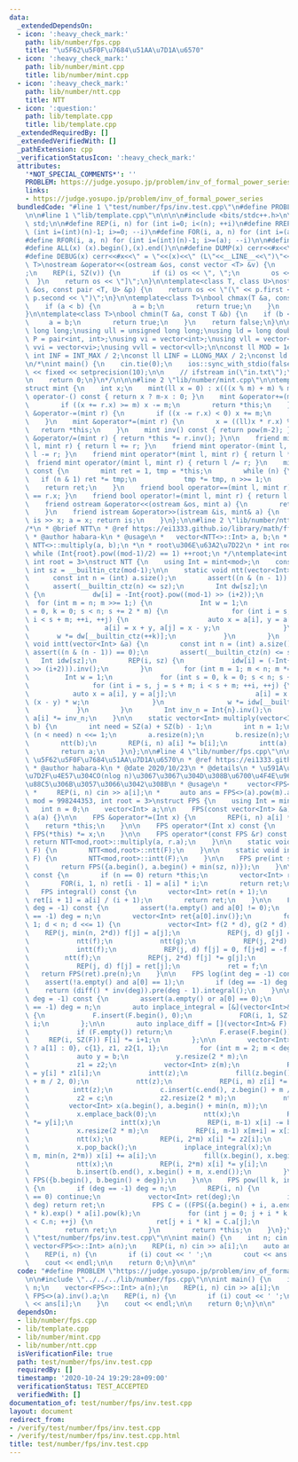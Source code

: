 ```yaml
---
data:
  _extendedDependsOn:
  - icon: ':heavy_check_mark:'
    path: lib/number/fps.cpp
    title: "\u5F62\u5F0F\u7684\u51AA\u7D1A\u6570"
  - icon: ':heavy_check_mark:'
    path: lib/number/mint.cpp
    title: lib/number/mint.cpp
  - icon: ':heavy_check_mark:'
    path: lib/number/ntt.cpp
    title: NTT
  - icon: ':question:'
    path: lib/template.cpp
    title: lib/template.cpp
  _extendedRequiredBy: []
  _extendedVerifiedWith: []
  _pathExtension: cpp
  _verificationStatusIcon: ':heavy_check_mark:'
  attributes:
    '*NOT_SPECIAL_COMMENTS*': ''
    PROBLEM: https://judge.yosupo.jp/problem/inv_of_formal_power_series
    links:
    - https://judge.yosupo.jp/problem/inv_of_formal_power_series
  bundledCode: "#line 1 \"test/number/fps/inv.test.cpp\"\n#define PROBLEM \"https://judge.yosupo.jp/problem/inv_of_formal_power_series\"\
    \n\n#line 1 \"lib/template.cpp\"\n\n\n\n#include <bits/stdc++.h>\n\nusing namespace\
    \ std;\n\n#define REP(i, n) for (int i=0; i<(n); ++i)\n#define RREP(i, n) for\
    \ (int i=(int)(n)-1; i>=0; --i)\n#define FOR(i, a, n) for (int i=(a); i<(n); ++i)\n\
    #define RFOR(i, a, n) for (int i=(int)(n)-1; i>=(a); --i)\n\n#define SZ(x) ((int)(x).size())\n\
    #define ALL(x) (x).begin(),(x).end()\n\n#define DUMP(x) cerr<<#x<<\" = \"<<(x)<<endl\n\
    #define DEBUG(x) cerr<<#x<<\" = \"<<(x)<<\" (L\"<<__LINE__<<\")\"<<endl;\n\ntemplate<class\
    \ T>\nostream &operator<<(ostream &os, const vector <T> &v) {\n    os << \"[\"\
    ;\n    REP(i, SZ(v)) {\n        if (i) os << \", \";\n        os << v[i];\n  \
    \  }\n    return os << \"]\";\n}\n\ntemplate<class T, class U>\nostream &operator<<(ostream\
    \ &os, const pair <T, U> &p) {\n    return os << \"(\" << p.first << \" \" <<\
    \ p.second << \")\";\n}\n\ntemplate<class T>\nbool chmax(T &a, const T &b) {\n\
    \    if (a < b) {\n        a = b;\n        return true;\n    }\n    return false;\n\
    }\n\ntemplate<class T>\nbool chmin(T &a, const T &b) {\n    if (b < a) {\n   \
    \     a = b;\n        return true;\n    }\n    return false;\n}\n\nusing ll =\
    \ long long;\nusing ull = unsigned long long;\nusing ld = long double;\nusing\
    \ P = pair<int, int>;\nusing vi = vector<int>;\nusing vll = vector<ll>;\nusing\
    \ vvi = vector<vi>;\nusing vvll = vector<vll>;\n\nconst ll MOD = 1e9 + 7;\nconst\
    \ int INF = INT_MAX / 2;\nconst ll LINF = LLONG_MAX / 2;\nconst ld eps = 1e-9;\n\
    \n/*\nint main() {\n    cin.tie(0);\n    ios::sync_with_stdio(false);\n    cout\
    \ << fixed << setprecision(10);\n\n    // ifstream in(\"in.txt\");\n    // cin.rdbuf(in.rdbuf());\n\
    \n    return 0;\n}\n*/\n\n\n#line 2 \"lib/number/mint.cpp\"\n\ntemplate<int m>\n\
    struct mint {\n    int x;\n    mint(ll x = 0) : x(((x % m) + m) % m) {}\n    mint\
    \ operator-() const { return x ? m-x : 0; }\n    mint &operator+=(mint r) {\n\
    \        if ((x += r.x) >= m) x -= m;\n        return *this;\n    }\n    mint\
    \ &operator-=(mint r) {\n        if ((x -= r.x) < 0) x += m;\n        return *this;\n\
    \    }\n    mint &operator*=(mint r) {\n        x = ((ll)x * r.x) % m;\n     \
    \   return *this;\n    }\n    mint inv() const { return pow(m-2); }\n    mint\
    \ &operator/=(mint r) { return *this *= r.inv(); }\n\n    friend mint operator+(mint\
    \ l, mint r) { return l += r; }\n    friend mint operator-(mint l, mint r) { return\
    \ l -= r; }\n    friend mint operator*(mint l, mint r) { return l *= r; }\n  \
    \  friend mint operator/(mint l, mint r) { return l /= r; }\n    mint pow(ll n)\
    \ const {\n        mint ret = 1, tmp = *this;\n        while (n) {\n         \
    \   if (n & 1) ret *= tmp;\n            tmp *= tmp, n >>= 1;\n        }\n    \
    \    return ret;\n    }\n    friend bool operator==(mint l, mint r) { return l.x\
    \ == r.x; }\n    friend bool operator!=(mint l, mint r) { return l.x != r.x; }\n\
    \    friend ostream &operator<<(ostream &os, mint a) {\n        return os << a.x;\n\
    \    }\n    friend istream &operator>>(istream &is, mint& a) {\n        ll x;\
    \ is >> x; a = x; return is;\n    }\n};\n\n#line 2 \"lib/number/ntt.cpp\"\n\n\
    /*\n * @brief NTT\n * @ref https://ei1333.github.io/library/math/fft/number-theoretic-transform-friendly-mod-int.cpp\n\
    \ * @author habara-k\n * @usage\n *   vector<NTT<>::Int> a, b;\n *   auto c =\
    \ NTT<>::multiply(a, b);\n *\n * root\u306E\u63A2\u7D22\n * int root = 2;\n *\
    \ while (Int{root}.pow((mod-1)/2) == 1) ++root;\n */\ntemplate<int mod = 998244353,\
    \ int root = 3>\nstruct NTT {\n    using Int = mint<mod>;\n    constexpr static\
    \ int sz = __builtin_ctz(mod-1);\n\n    static void ntt(vector<Int> &a) {\n  \
    \      const int n = (int) a.size();\n        assert((n & (n - 1)) == 0);\n  \
    \      assert(__builtin_ctz(n) <= sz);\n        Int dw[sz];\n        REP(i, sz)\
    \ {\n            dw[i] = -Int{root}.pow((mod-1) >> (i+2));\n        }\n      \
    \  for (int m = n; m >>= 1;) {\n            Int w = 1;\n            for (int s\
    \ = 0, k = 0; s < n; s += 2 * m) {\n                for (int i = s, j = s + m;\
    \ i < s + m; ++i, ++j) {\n                    auto x = a[i], y = a[j] * w;\n \
    \                   a[i] = x + y, a[j] = x - y;\n                }\n         \
    \       w *= dw[__builtin_ctz(++k)];\n            }\n        }\n    }\n\n    static\
    \ void intt(vector<Int> &a) {\n        const int n = (int) a.size();\n       \
    \ assert((n & (n - 1)) == 0);\n        assert(__builtin_ctz(n) <= sz);\n     \
    \   Int idw[sz];\n        REP(i, sz) {\n            idw[i] = (-Int{root}.pow((mod-1)\
    \ >> (i+2))).inv();\n        }\n        for (int m = 1; m < n; m *= 2) {\n   \
    \         Int w = 1;\n            for (int s = 0, k = 0; s < n; s += 2 * m) {\n\
    \                for (int i = s, j = s + m; i < s + m; ++i, ++j) {\n         \
    \           auto x = a[i], y = a[j];\n                    a[i] = x + y, a[j] =\
    \ (x - y) * w;\n                }\n                w *= idw[__builtin_ctz(++k)];\n\
    \            }\n        }\n        Int inv_n = Int{n}.inv();\n        REP(i, n)\
    \ a[i] *= inv_n;\n    }\n\n    static vector<Int> multiply(vector<Int> a, vector<Int>\
    \ b) {\n        int need = SZ(a) + SZ(b) - 1;\n        int n = 1;\n        while\
    \ (n < need) n <<= 1;\n        a.resize(n);\n        b.resize(n);\n        ntt(a);\n\
    \        ntt(b);\n        REP(i, n) a[i] *= b[i];\n        intt(a);\n        a.resize(need);\n\
    \        return a;\n    }\n};\n\n#line 4 \"lib/number/fps.cpp\"\n\n/*\n * @brief\
    \ \u5F62\u5F0F\u7684\u51AA\u7D1A\u6570\n * @ref https://ei1333.github.io/library/math/fps/formal-power-series.cpp\n\
    \ * @author habara-k\n * @date 2020/10/23\n * @details\n * \u591A\u9805\u5F0F\u306E\
    \u7D2F\u4E57\u304CO(nlog n)\u3067\u3067\u304D\u308B\u6700\u4F4E\u9650\u306E\u5B9F\
    \u88C5\u306B\u3057\u3066\u3042\u308B\n * @usage\n *     vector<FPS<>::Int> a(n);\n\
    \ *     REP(i, n) cin >> a[i];\n *     auto ans = FPS<>(a).pow(m).a;\n */\ntemplate<int\
    \ mod = 998244353, int root = 3>\nstruct FPS {\n    using Int = mint<mod>;\n \
    \   int n = 0;\n    vector<Int> a;\n\n    FPS(const vector<Int> &a) : n(a.size()),\
    \ a(a) {}\n\n    FPS &operator*=(Int x) {\n        REP(i, n) a[i] *= x;\n    \
    \    return *this;\n    }\n\n    FPS operator*(Int x) const {\n        return\
    \ FPS(*this) *= x;\n    }\n\n    FPS operator*(const FPS &r) const {\n       \
    \ return NTT<mod,root>::multiply(a, r.a);\n    }\n\n    static void ntt(vector<Int>&\
    \ F) {\n        NTT<mod,root>::ntt(F);\n    }\n\n    static void intt(vector<Int>&\
    \ F) {\n        NTT<mod,root>::intt(F);\n    }\n\n    FPS pre(int sz) const {\n\
    \        return FPS({a.begin(), a.begin() + min(sz, n)});\n    }\n\n    FPS diff()\
    \ const {\n        if (n == 0) return *this;\n        vector<Int> ret(n - 1);\n\
    \        FOR(i, 1, n) ret[i - 1] = a[i] * i;\n        return ret;\n    }\n\n \
    \   FPS integral() const {\n        vector<Int> ret(n + 1);\n        REP(i, n)\
    \ ret[i + 1] = a[i] / (i + 1);\n        return ret;\n    }\n\n    FPS inv(int\
    \ deg = -1) const {\n        assert(!a.empty() and a[0] != 0);\n        if (deg\
    \ == -1) deg = n;\n        vector<Int> ret{a[0].inv()};\n        for (int d =\
    \ 1; d < n; d <<= 1) {\n            vector<Int> f(2 * d), g(2 * d);\n        \
    \    REP(j, min(n, 2*d)) f[j] = a[j];\n            REP(j, d) g[j] = ret[j];\n\
    \            ntt(f);\n            ntt(g);\n            REP(j, 2*d) f[j] *= g[j];\n\
    \            intt(f);\n            REP(j, d) f[j] = 0, f[j+d] = -f[j+d];\n   \
    \         ntt(f);\n            REP(j, 2*d) f[j] *= g[j];\n            intt(f);\n\
    \            REP(j, d) f[j] = ret[j];\n            ret = f;\n        }\n     \
    \   return FPS(ret).pre(n);\n    }\n\n    FPS log(int deg = -1) const {\n    \
    \    assert(!a.empty() and a[0] == 1);\n        if (deg == -1) deg = n;\n    \
    \    return (diff() * inv(deg)).pre(deg - 1).integral();\n    }\n\n    FPS exp(int\
    \ deg = -1) const {\n        assert(a.empty() or a[0] == 0);\n        if (deg\
    \ == -1) deg = n;\n        auto inplace_integral = [&](vector<Int>& F) -> void\
    \ {\n            F.insert(F.begin(), 0);\n            FOR(i, 1, SZ(F)) F[i] /=\
    \ i;\n        };\n\n        auto inplace_diff = [](vector<Int>& F) -> void {\n\
    \            if (F.empty()) return;\n            F.erase(F.begin());\n       \
    \     REP(i, SZ(F)) F[i] *= i+1;\n        };\n\n        vector<Int> b{1, n > 1\
    \ ? a[1] : 0}, c{1}, z1, z2{1, 1};\n        for (int m = 2; m < deg; m *= 2) {\n\
    \            auto y = b;\n            y.resize(2 * m);\n            ntt(y);\n\
    \            z1 = z2;\n            vector<Int> z(m);\n            REP(i, m) z[i]\
    \ = y[i] * z1[i];\n            intt(z);\n            fill(z.begin(), z.begin()\
    \ + m / 2, 0);\n            ntt(z);\n            REP(i, m) z[i] *= -z1[i];\n \
    \           intt(z);\n            c.insert(c.end(), z.begin() + m / 2, z.end());\n\
    \            z2 = c;\n            z2.resize(2 * m);\n            ntt(z2);\n  \
    \          vector<Int> x(a.begin(), a.begin() + min(n, m));\n            inplace_diff(x);\n\
    \            x.emplace_back(0);\n            ntt(x);\n            REP(i, m) x[i]\
    \ *= y[i];\n            intt(x);\n            REP(i, m-1) x[i] -= b[i+1] * (i+1);\n\
    \            x.resize(2 * m);\n            REP(i, m-1) x[m+i] = x[i], x[i] = 0;\n\
    \            ntt(x);\n            REP(i, 2*m) x[i] *= z2[i];\n            intt(x);\n\
    \            x.pop_back();\n            inplace_integral(x);\n            FOR(i,\
    \ m, min(n, 2*m)) x[i] += a[i];\n            fill(x.begin(), x.begin() + m, 0);\n\
    \            ntt(x);\n            REP(i, 2*m) x[i] *= y[i];\n            intt(x);\n\
    \            b.insert(b.end(), x.begin() + m, x.end());\n        }\n        return\
    \ FPS({b.begin(), b.begin() + deg});\n    }\n\n    FPS pow(ll k, int deg = -1)\
    \ {\n        if (deg == -1) deg = n;\n        REP(i, n) {\n            if (a[i]\
    \ == 0) continue;\n            vector<Int> ret(deg);\n            if (i * k >=\
    \ deg) return ret;\n            FPS C = ((FPS({a.begin() + i, a.end()}) * a[i].inv()).log()\
    \ * k).exp() * a[i].pow(k);\n            for (int j = 0; j + i * k < deg and j\
    \ < C.n; ++j) {\n                ret[j + i * k] = C.a[j];\n            }\n   \
    \         return ret;\n        }\n        return *this;\n    }\n};\n\n#line 4\
    \ \"test/number/fps/inv.test.cpp\"\n\nint main() {\n    int n; cin >> n;\n   \
    \ vector<FPS<>::Int> a(n);\n    REP(i, n) cin >> a[i];\n    auto ans = FPS<>(a).inv().a;\n\
    \    REP(i, n) {\n        if (i) cout << ' ';\n        cout << ans[i];\n    }\n\
    \    cout << endl;\n\n    return 0;\n}\n\n"
  code: "#define PROBLEM \"https://judge.yosupo.jp/problem/inv_of_formal_power_series\"\
    \n\n#include \"../../../lib/number/fps.cpp\"\n\nint main() {\n    int n; cin >>\
    \ n;\n    vector<FPS<>::Int> a(n);\n    REP(i, n) cin >> a[i];\n    auto ans =\
    \ FPS<>(a).inv().a;\n    REP(i, n) {\n        if (i) cout << ' ';\n        cout\
    \ << ans[i];\n    }\n    cout << endl;\n\n    return 0;\n}\n\n"
  dependsOn:
  - lib/number/fps.cpp
  - lib/template.cpp
  - lib/number/mint.cpp
  - lib/number/ntt.cpp
  isVerificationFile: true
  path: test/number/fps/inv.test.cpp
  requiredBy: []
  timestamp: '2020-10-24 19:29:28+09:00'
  verificationStatus: TEST_ACCEPTED
  verifiedWith: []
documentation_of: test/number/fps/inv.test.cpp
layout: document
redirect_from:
- /verify/test/number/fps/inv.test.cpp
- /verify/test/number/fps/inv.test.cpp.html
title: test/number/fps/inv.test.cpp
---
```

